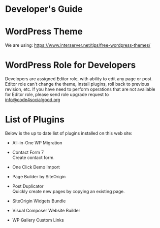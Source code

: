 
# Developer's Guide

# WordPress Theme
We are using: https://www.interserver.net/tips/free-wordpress-themes/

# WordPress Role for Developers
Developers are assigned Editor role, with ability to edit any page or post.
Editor role can't change the theme, install plugins, roll back to previous revision, etc.
If you have need to perform operations that are not available for Editor role, please send role upgrade request to info@code4socialgood.org
  
# List of Plugins
  Below is the up to date list of plugins installed on this web site:
  - All-in-One WP Migration<br>
  
  - Contact Form 7<br>
  Create contact form. <br>
  
  - One Click Demo Import<br>
  
  - Page Builder by SiteOrigin<br>
  
  - Post Duplicator<br>
  Quickly create new pages by copying an existing page.<br>
  
  - SiteOrigin Widgets Bundle<br>
  
  - Visual Composer Website Builder<br>
  
  - WP Gallery Custom Links<br>
